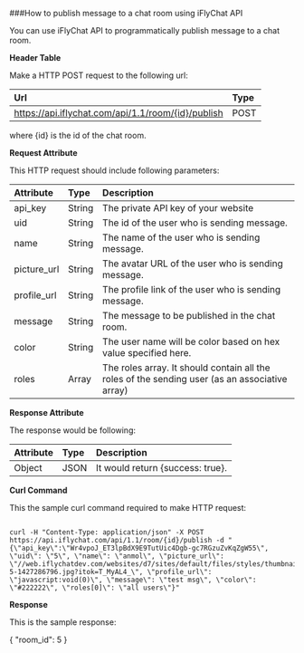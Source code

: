 ###How to publish message to a chat room using iFlyChat API

You can use iFlyChat API to programmatically publish message to a chat room.

**Header Table**

Make a HTTP POST request to the following url:

| Url        | Type           |
| :------------- |:------------- |
| https://api.iflychat.com/api/1.1/room/{id}/publish | POST |

where {id} is the id of the chat room.

**Request Attribute**

This HTTP request should include following parameters:

| Attribute        | Type          | Description |
| :------------- |:------------- | :-------------|
| api_key | String | The private API key of your website |
| uid | String | The id of the user who is sending message. |
| name | String | The name of the user who is sending message. |
| picture_url | String |The avatar URL of the user who is sending message. |
| profile_url | String | The profile link of the user who is sending message. |
| message | String | The message to be published in the chat room. |
| color | String | The user name will be color based on hex value specified here. |
| roles | Array | The roles array. It should contain all the roles of the sending user (as an associative array) |

**Response Attribute**

The response would be following:

| Attribute        | Type          | Description |
| :------------- |:------------- | :-------------|
| Object | JSON | It would return {success: true}. |

**Curl Command**

This the sample curl command required to make HTTP request:

~~~

curl -H "Content-Type: application/json" -X POST https://api.iflychat.com/api/1.1/room/{id}/publish -d "{\"api_key\":\"Wr4vpoJ_ET3lpBdX9E9TutUic4Dgb-gc7RGzuZvKqZgW55\", \"uid\": \"5\", \"name\": \"anmol\", \"picture_url\": \"//web.iflychatdev.com/websites/d7/sites/default/files/styles/thumbnail/public/pictures/picture-5-1427286796.jpg?itok=T_MyAL4_\", \"profile_url\": \"javascript:void(0)\", \"message\": \"test msg\", \"color\": \"#222222\", \"roles[0]\": \"all users\"}"

~~~

**Response**

This is the sample response:

{
  "room_id": 5
}
